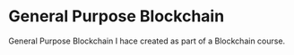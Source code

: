 # General Purpose Blockchain
General Purpose Blockchain I hace created as part of a Blockchain course. 
